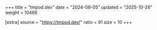 +++
title = "tmpod.dev"
date = "2024-08-05"
updated = "2025-10-26"
weight = 10466

[extra]
source = "https://tmpod.dev/"
ratio = 91
size = 10
+++
